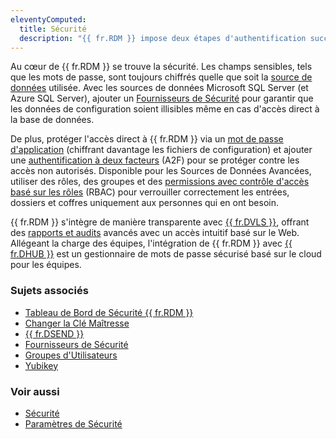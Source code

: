 ```yaml
---
eleventyComputed:
  title: Sécurité
  description: "{{ fr.RDM }} impose deux étapes d'authentification successives pour accorder l'accès à la source de données. L'authentification à deux facteurs est intégrée directement dans le logiciel et les identifiants sont injectés au nom de l'utilisateur lors du lancement d'une connexion, empêchant ainsi l'utilisateur de jamais connaître les identifiants."
---
```

Au cœur de {{ fr.RDM }} se trouve la sécurité. Les champs sensibles, tels que les mots de passe, sont toujours chiffrés quelle que soit la [source de données](/rdm/windows/concepts/basic-concepts/data-sources/) utilisée. Avec les sources de données Microsoft SQL Server (et Azure SQL Server), ajouter un [Fournisseurs de Sécurité](/rdm/windows/commands/administration/settings/security-providers/) pour garantir que les données de configuration soient illisibles même en cas d'accès direct à la base de données.

De plus, protéger l'accès direct à {{ fr.RDM }} via un [mot de passe d'application](/rdm/kb/rdm-windows/knowledge-base/rdm-security-dashboard/#configuration-files-should-be-encrypted-using-an-application-password) (chiffrant davantage les fichiers de configuration) et ajouter une [authentification à deux facteurs](/rdm/kb/rdm-windows/how-to-articles/enable-2fa-users-sql-server/) (A2F) pour se protéger contre les accès non autorisés. Disponible pour les Sources de Données Avancées, utiliser des rôles, des groupes et des [permissions avec contrôle d'accès basé sur les rôles](/rdm/windows/concepts/advanced-concepts/permissions-rbac-roles/) (RBAC) pour verrouiller correctement les entrées, dossiers et coffres uniquement aux personnes qui en ont besoin.

{{ fr.RDM }} s'intègre de manière transparente avec [{{ fr.DVLS }}](/server/getting-started/), offrant des [rapports et audits](/rdm/windows/concepts/advanced-concepts/logs-reports-audits/) avancés avec un accès intuitif basé sur le Web. Allégeant la charge des équipes, l'intégration de {{ fr.RDM }} avec [{{ fr.DHUB }}](/hub/getting-started/create-hub/) est un gestionnaire de mots de passe sécurisé basé sur le cloud pour les équipes.

### Sujets associés
* [Tableau de Bord de Sécurité {{ fr.RDM }}](/rdm/kb/rdm-windows/knowledge-base/rdm-security-dashboard/)
* [Changer la Clé Maîtresse](/rdm/windows/commands/file/change-master-key/)
* [{{ fr.DSEND }}](/rdm/kb/general-knowledge/devolutions-send-standalone/)
* [Fournisseurs de Sécurité](/rdm/windows/commands/administration/settings/security-providers/)
* [Groupes d'Utilisateurs](/rdm/windows/commands/administration/management/user-management/#user-groups)
* [Yubikey](/rdm/windows/data-sources/multi-factor-authentication/yubikey/)

### Voir aussi
* [Sécurité](/rdm/windows/commands/file/options/security/)
* [Paramètres de Sécurité](/rdm/commands/administration/settings/system-settings/vault-management/security/)